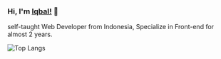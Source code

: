 ### Hi, I'm [Iqbal!](https://b4le.site) 👋

self-taught Web Developer from Indonesia, Specialize in Front-end for almost 2 years. 

![Top Langs](https://github-readme-stats.vercel.app/api/top-langs/?username=B4Lee&hide=html&layout=compact&langs_count=8&theme=dracula)
<!--
**B4Lee/B4Lee** is a ✨ _special_ ✨ repository because its `README.md` (this file) appears on your GitHub profile

